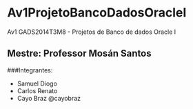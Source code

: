 # Av1ProjetoBancoDadosOracleI
Av1 GADS2014T3M8 - Projetos de Banco de dados Oracle I
## Mestre: Professor Mosán Santos

###Integrantes:
- Samuel Diogo
- Carlos Renato
- Cayo Braz @cayobraz
